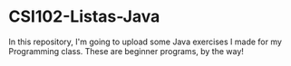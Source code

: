 # CSI102-Listas-Java
In this repository, I'm going to upload some Java exercises I made for my Programming class. These are beginner programs, by the way!
